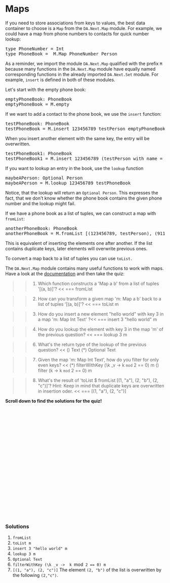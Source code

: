 # Maps

If you need to store associations from keys to values, the best data container to choose is a `Map`
from the `DA.Next.Map` module. For example, we could have a map from phone numbers to contacts for
quick number lookup:

<pre class="file" data-filename="daml/AddressBook.daml" data-target="append">
type PhoneNumber = Int
type PhoneBook =  M.Map PhoneNumber Person
</pre>

As a reminder, we import the module `DA.Next.Map` qualified with the prefix `M` because many
functions in the `DA.Next.Map` module have equally named corresponding functions in the already
imported `DA.Next.Set` module. For example, `insert` is defined in both of these modules.

Let's start with the empty phone book:
<pre class="file" data-filename="daml/AddressBook.daml" data-target="append">
emptyPhoneBook: PhoneBook
emptyPhoneBook = M.empty
</pre>

If we want to add a contact to the phone book, we use the `insert` function:

<pre class="file" data-filename="daml/AddressBook.daml" data-target="append">
testPhoneBook: PhoneBook
testPhoneBook = M.insert 123456789 testPerson emptyPhoneBook
</pre>

When you insert another element with the same key, the entry will be overwritten.

<pre class="file" data-filename="daml/AddressBook.daml" data-target="append">
testPhoneBook1: PhoneBook
testPhoneBook1 = M.insert 123456789 (testPerson with name = "police") testPhoneBook
</pre>

If you want to lookup an entry in the book, use the `lookup` function
<pre class="file" data-filename="daml/AddressBook.daml" data-target="append">
maybeAPerson: Optional Person 
maybeAPerson = M.lookup 123456789 testPhoneBook
</pre>

Notice, that the lookup will return an `Optional Person`. This expresses the fact, that we don't
know whether the phone book contains the given phone number and the lookup might fail.

If we have a phone book as a list of tuples, we can construct a map with `fromList`:

<pre class="file" data-filename="daml/AddressBook.daml" data-target="append">
anotherPhoneBook: PhoneBook
anotherPhoneBook = M.fromList [(123456789, testPerson), (911, testPerson with name="police")]
</pre>

This is equivalent of inserting the elements one after another. If the list contains duplicate keys,
later elements will overwrite previous ones.

To convert a map back to a list of tuples you can use `toList.`

The `DA.Next.Map` module contains many useful functions to work with maps. Have a look at the
[documentation](https://docs.daml.com/daml/stdlib/DA-Next-Map.html) and then take the quiz:

>> 1) Which function constructs a 'Map a b' from a list of tuples '[(a, b)]'? <<
=== fromList

>> 2) How can you transform a given map 'm: Map a b' back to a list of tuples '[(a, b)]'? <<
=== toList m

>> 3) How do you insert a new element "hello world" with key 3 in a map 'm: Map Int Text' ?<<
=== insert 3 "hello world" m

>> 4) How do you lookup the element with key 3 in the map 'm' of the previous question? <<
=== lookup 3 m

>> 6) What's the return type of the lookup of the previous question? <<
() Text
(*) Optional Text

>> 7) Given the map 'm: Map Int Text', how do you filter for only even keys? <<
(*) filterWithKey (\k _v ->  k `mod` 2 == 0) m
() filter (k -> k `mod` 2 == 0) m

>> 8) What's the result of 'toList $ fromList [(1, "a"), (2, "b"), (2, "c")]'? Hint: Keep in mind that duplicate keys are overwritten in insertion oder. <<
=== [(1, "a"), (2, "c")]

**Scroll down to find the solutions for the quiz!**

<br/>
<br/>
<br/>
<br/>
<br/>
<br/>
<br/>
<br/>
<br/>
<br/>
<br/>
<br/>
<br/>
<br/>
<br/>
<br/>
<br/>
<br/>
<br/>
<br/>

### Solutions

1. `fromList`
1. `toList m`
1. `insert 3 "hello world" m`
1. `lookup 3 m`
1. `Optional Text`
1. `filterWithKey (\k _v ->  k `mod` 2 == 0) m`
1. `[(1, "a"), (2, "c")]` The element `(2, "b")` of the list is overwritten by the following `(2,"c")`.
